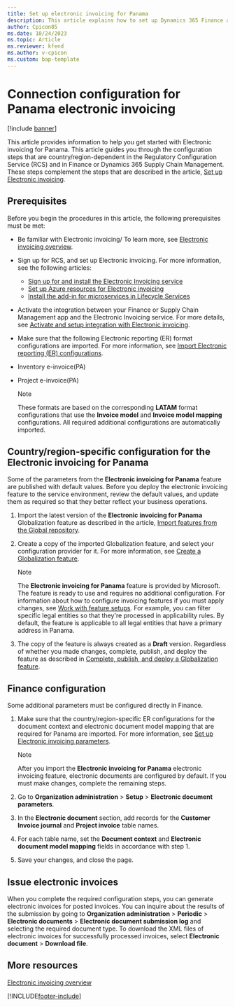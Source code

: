 ```yaml
---
title: Set up electronic invoicing for Panama 
description: This article explains how to set up Dynamics 365 Finance and RCS to use Panama electronic invoices formats. 
author: Cpicon85 
ms.date: 10/24/2023 
ms.topic: Article
ms.reviewer: kfend
ms.author: v-cpicon 
ms.custom: bap-template
---
```


# Connection configuration for Panama electronic invoicing

[!include [banner](../../includes/banner.md)]

This article provides information to help you get started with Electronic invoicing for Panama. This article guides you through the configuration steps that are country/region-dependent in the Regulatory Configuration Service (RCS) and in Finance or Dynamics 365 Supply Chain Management. These steps complement the steps that are described in the article, [Set up Electronic invoicing](../global/e-invoicing-set-up-overview.md).

## Prerequisites
Before you begin the procedures in this article, the following prerequisites must be met:
- Be familiar with Electronic invoicing/ To learn more, see [Electronic invoicing overview](../global/e-invoicing-service-overview.md).
- Sign up for RCS, and set up Electronic invoicing. For more information, see the following articles:

  - [Sign up for and install the Electronic Invoicing service](../global/e-invoicing-sign-up-install.md)
  - [Set up Azure resources for Electronic invoicing](../global/e-invoicing-set-up-azure-resources.md)
  - [Install the add-in for microservices in Lifecycle Services](../global/e-invoicing-install-add-in-microservices-lcs.md)

- Activate the integration between your Finance or Supply Chain Management app and the Electronic Invoicing service. For more details, see [Activate and setup integration with Electronic invoicing](../global/e-invoicing-activate-setup-integration.md).
- Make sure that the following Electronic reporting (ER) format configurations are imported. For more information, see [Import Electronic reporting (ER) configurations](../../../fin-ops-core/dev-itpro/analytics/electronic-reporting-import-ger-configurations.md).

 - Inventory e-invoice(PA)
 - Project e-invoice(PA)

    > [!NOTE]
    > These formats are based on the corresponding **LATAM** format configurations that use the **Invoice model** and **Invoice model mapping** configurations. All required additional configurations are automatically imported.

## Country/region-specific configuration for the Electronic invoicing for Panama
Some of the parameters from the **Electronic invoicing for Panama** feature are published with default values. Before you deploy the electronic invoicing feature to the service environment, review the default values, and update them as required so that they better reflect your business operations.

1. Import the latest version of the **Electronic invoicing for Panama** Globalization feature as described in the article, [Import features from the Global repository](../global/e-invoicing-import-feature-global-repository.md).
2. Create a copy of the imported Globalization feature, and select your configuration provider for it. For more information, see [Create a Globalization feature](../global/e-invoicing-create-new-globalization-feature.md).

    > [!NOTE]
    > The **Electronic invoicing for Panama** feature is provided by Microsoft. The feature is ready to use and requires no additional configuration. For information about how to configure invoicing features if you must apply changes, see [Work with feature setups](../global/e-invoicing-feature-setup.md). For example, you can filter specific legal entities so that they're processed in applicability rules. By default, the feature is applicable to all legal entities that have a primary address in Panama.
3. The copy of the feature is always created as a **Draft** version. Regardless of whether you made changes, complete, publish, and deploy the feature as described in [Complete, publish, and deploy a Globalization feature](../global/e-invoicing-complete-publish-deploy-globalization-feature.md).

## Finance configuration
Some additional parameters must be configured directly in Finance.

1. Make sure that the country/region-specific ER configurations for the document context and electronic document model mapping that are required for Panama are imported. For more information, see [Set up Electronic invoicing parameters](../global/e-invoicing-set-up-parameters#set-up-electronic-document-parameters.md).

   > [!NOTE]
   > After you import the **Electronic invoicing for Panama** electronic invoicing feature, electronic documents are configured by default. If you must make changes, complete the remaining steps.
  
3. Go to **Organization administration** > **Setup** > **Electronic document parameters**.
4. In the **Electronic document** section, add records for the **Customer Invoice journal** and **Project invoice** table names.
5. For each table name, set the **Document context** and **Electronic document model mapping** fields in accordance with step 1.
6. Save your changes, and close the page.

## Issue electronic invoices
When you complete the required configuration steps, you can generate electronic invoices for posted invoices.
You can inquire about the results of the submission by going to **Organization administration** > **Periodic** > **Electronic documents** > **Electronic document submission log** and selecting the required document type.
To download the XML files of electronic invoices for successfully processed invoices, select **Electronic document** > **Download file**.

## More resources
[Electronic invoicing overview](../global/e-invoicing-service-overview.md)



[!INCLUDE[footer-include](../../../includes/footer-banner.md)]
